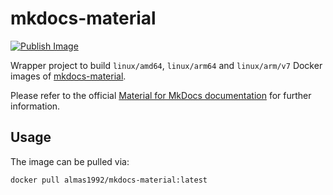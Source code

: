 # mkdocs-material

[![Publish Image](https://github.com/almas1992/mkdocs-material/actions/workflows/docker-publish.yml/badge.svg)](https://github.com/almas1992/mkdocs-material/actions/workflows/docker-publish.yml)

Wrapper project to build `linux/amd64`, `linux/arm64` and `linux/arm/v7` Docker images of [mkdocs-material](https://github.com/squidfunk/mkdocs-material).

Please refer to the official [Material for MkDocs documentation](https://squidfunk.github.io/mkdocs-material/getting-started/?h=arm64#with-docker) for further information.

## Usage

The image can be pulled via:

```bash
docker pull almas1992/mkdocs-material:latest
